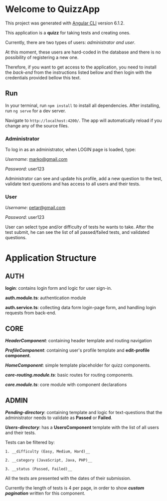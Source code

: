 # **__Welcome to QuizzApp__**

This project was generated with [Angular CLI](https://github.com/angular/angular-cli) version 6.1.2.

This application is a **quizz** for taking tests and creating ones. 

Currently, there are two types of users: *administrator and user*. 

At this moment, these users are hard-coded in the database and there is no possibility of registering a new one. 

Therefore, if you want to get access to the application, you need to install the *back-end* from the instructions listed bellow and then login with the credentials provided bellow this text.

## **__Run__**

In your terminal, run `npm install` to install all dependencies. After installing, run `ng serve` for a dev server. 

Navigate to `http://localhost:4200/`. The app will automatically reload if you change any of the source files.


### **__Administrator__**

To log in as an administrator, when LOGIN page is loaded, type:

*Username*: marko@gmail.com

*Password*: user123

Administrator can see and update his profile, add a new question to the test, validate text questions and has access to all users and their tests.

### **__User__**

*Username*: petar@gmail.com

*Password*: user123

User can select type and/or difficulty of tests he wants to take. 
After the test submit, he can see the list of all passed/failed tests, and validated questions.


# **__Application Structure__**

## **__AUTH__**

**login**: contains login form and logic for user sign-in.

**auth.module.ts**: authentication module

**auth.service.ts**: collecting data form login-page form, and handling login requests from back-end.


## **__CORE__**

***HeaderComponent***: containing header template and routing navigation

***ProfileComponent***: containing user's profile template and **edit-profile component**.

***HomeComponent***: simple template placeholder for quizz components.

***core-routing.module.ts***: basic routes for routing components.

***core.module.ts***: core module with component declarations

## **__ADMIN__**

***Pending-directory***: containing template and logic for text-questions that the administrator needs to validate as __Passed__ or __Failed__.

***Users-directory***: has a **UsersComponent** template with the list of all users and their tests. 

Tests can be filtered by:

	1. __difficulty (Easy, Medium, Hard)__

	2. __category (JavaScript, Java, PHP)__ 

	3. __status (Passed, Failed)__
	
All the tests are presented with the dates of their submission. 

Currently the length of tests is 4 per page, in order to show ***custom pagination*** written for this component.
